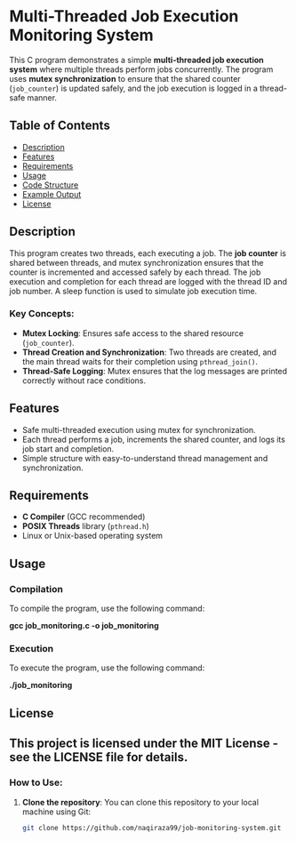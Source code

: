 # Multi-Threaded Job Execution Monitoring System

This C program demonstrates a simple **multi-threaded job execution system** where multiple threads perform jobs concurrently. The program uses **mutex synchronization** to ensure that the shared counter (`job_counter`) is updated safely, and the job execution is logged in a thread-safe manner.

## Table of Contents

- [Description](#description)
- [Features](#features)
- [Requirements](#requirements)
- [Usage](#usage)
- [Code Structure](#code-structure)
- [Example Output](#example-output)
- [License](#license)

## Description

This program creates two threads, each executing a job. The **job counter** is shared between threads, and mutex synchronization ensures that the counter is incremented and accessed safely by each thread. The job execution and completion for each thread are logged with the thread ID and job number. A sleep function is used to simulate job execution time.

### Key Concepts:
- **Mutex Locking**: Ensures safe access to the shared resource (`job_counter`).
- **Thread Creation and Synchronization**: Two threads are created, and the main thread waits for their completion using `pthread_join()`.
- **Thread-Safe Logging**: Mutex ensures that the log messages are printed correctly without race conditions.

## Features

- Safe multi-threaded execution using mutex for synchronization.
- Each thread performs a job, increments the shared counter, and logs its job start and completion.
- Simple structure with easy-to-understand thread management and synchronization.

## Requirements

- **C Compiler** (GCC recommended)
- **POSIX Threads** library (`pthread.h`)
- Linux or Unix-based operating system

## Usage

### Compilation

To compile the program, use the following command:

**gcc job_monitoring.c -o job_monitoring**


### Execution

To execute the program, use the following command:

**./job_monitoring**

## License

This project is licensed under the MIT License - see the LICENSE file for details.
---

### How to Use:
1. **Clone the repository**: You can clone this repository to your local machine using Git:
   ```bash
   git clone https://github.com/naqiraza99/job-monitoring-system.git



